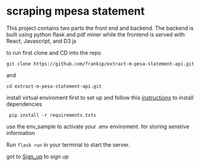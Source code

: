 # scraping mpesa statement

This project contains two parts the front end and backend.
The backend is built using python flask and pdf miner
while the frontend is served with React, Javascript, and D3 js

to run first clone and CD into the repo 

`git clone https://github.com/frankip/extract-m-pesa-statement-api.git`

and

`cd extract-m-pesa-statement-api.git`


install virtual enviroment first
to set up and  follow this [instructions](https://uoa-eresearch.github.io/eresearch-cookbook/recipe/2014/11/26/python-virtual-env/)
to install dependencies

` pip install -r requirements.txts`

use the env_sample to activate your .env enviroment. for storing senstive information

Run `flask run` in your terminal to start the server.

got to [Sign_up](https://africaspocket.netlify.com/signup) to sign up